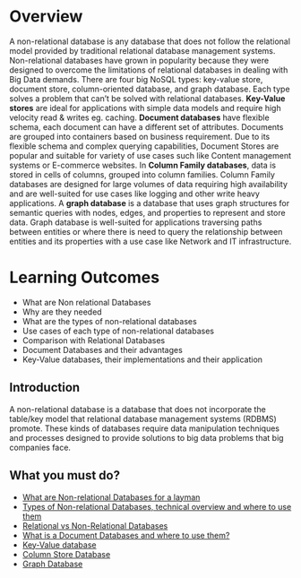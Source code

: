 # Overview
A non-relational database is any database that does not follow the relational model provided by traditional relational database management systems. Non-relational databases have grown in popularity because they were designed to overcome the limitations of relational databases in dealing with Big Data demands. There are four big NoSQL types: key-value store, document store, column-oriented database, and graph database. Each type solves a problem that can’t be solved with relational databases. **Key-Value stores** are ideal for applications with simple data models and require high velocity read & writes eg. caching. **Document databases** have flexible schema, each document can have a different set of attributes. Documents are grouped into containers based on business requirement. Due to its flexible schema and complex querying capabilities, Document Stores are popular and suitable for variety of use cases such like Content management systems or E-commerce websites. In **Column Family databases**, data is stored in cells of columns, grouped into column families. Column Family databases are designed for large volumes of data requiring high availability and are well-suited for use cases like logging and other write heavy applications. A **graph database** is a database that uses graph structures for semantic queries with nodes, edges, and properties to represent and store data. Graph database is well-suited for applications traversing paths between entities or where there is need to query the relationship between entities and its properties with a use case like Network and IT infrastructure.

# Learning Outcomes
- What are Non relational Databases
- Why are they needed
- What are the types of non-relational databases
- Use cases of each type of non-relational databases
- Comparison with Relational Databases
- Document Databases and their advantages
- Key-Value databases, their implementations and their application

## Introduction
A non-relational database is a database that does not incorporate the table/key model that relational database management systems (RDBMS) promote. These kinds of databases require data manipulation techniques and processes designed to provide solutions to big data problems that big companies face.

## What you must do?
- [What are Non-relational Databases for a layman](https://www.ignoredbydinosaurs.com/posts/210-explaining-non-relational-databases-my-mom)
- [Types of Non-relational Databases, technical overview and where to use them](https://helpful.knobs-dials.com/index.php/Non-relational_database_notes)
- [Relational vs Non-Relational Databases](https://www.jamesserra.com/archive/2015/08/relational-databases-vs-non-relational-databases/)
- [What is a Document Databases and where to use them?](https://www.dataversity.net/fundamentals-of-document-databases/)
- [Key-Value database](https://database.guide/what-is-a-key-value-database/)
- [Column Store Database](https://database.guide/what-is-a-column-store-database/)
- [Graph Database](https://aws.amazon.com/nosql/graph/)
